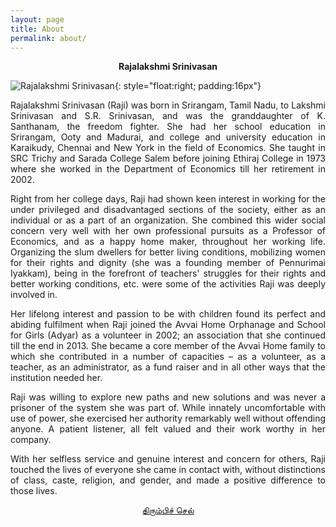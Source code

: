 ```yaml
---
layout: page
title: About
permalink: about/
---
```


<p style="text-align: center;"><strong>Rajalakshmi Srinivasan</strong></p>

![Rajalakshmi Srinivasan](../assets/images/raji_photo.jpg){: style="float:right; padding:16px"}

<p style="text-align:justify; text-justify: inter-word">Rajalakshmi Srinivasan (Raji) was born in Srirangam, Tamil Nadu, to Lakshmi Srinivasan and S.R. Srinivasan, and was the granddaughter of K. Santhanam, the freedom fighter. She had her school education in Srirangam, Ooty and Madurai, and college and university education in Karaikudy, Chennai and New York in the field of Economics. She taught in SRC Trichy and Sarada College Salem before joining Ethiraj College in 1973 where she worked in the Department of Economics till her retirement in 2002.</p>

<p style="text-align:justify; text-justify: inter-word">Right from her college days, Raji had shown keen interest in working for the under privileged and disadvantaged sections of the society, either as an individual or as a part of an organization. She combined this wider social concern very well with her own professional pursuits as a Professor of Economics, and as a happy home maker, throughout her working life. Organizing the slum dwellers for better living conditions, mobilizing women for their rights and dignity (she was a founding member of Pennurimai Iyakkam), being in the forefront of teachers' struggles for their rights and better working conditions, etc. were some of the activities Raji was deeply involved in.</p>

<p style="text-align:justify; text-justify: inter-word">Her lifelong interest and passion to be with children found its perfect and abiding fulfilment when Raji joined the Avvai Home Orphanage and School for Girls (Adyar) as a volunteer in 2002; an association that she continued till the end in 2013. She became a core member of the Avvai Home family to which she contributed in a number of capacities – as a volunteer, as a teacher, as an administrator, as a fund raiser and in all other ways that the institution needed her.</p>

<p style="text-align:justify; text-justify: inter-word">Raji was willing to explore new paths and new solutions and was never a prisoner of the system she was part of. While innately uncomfortable with use of power, she exercised her authority remarkably well without offending anyone. A patient listener, all felt valued and their work worthy in her company.</p>

<p style="text-align:justify; text-justify: inter-word">With her selfless service and genuine interest and concern for others, Raji touched the lives of everyone she came in contact with, without distinctions of class, caste, religion, and gender, and made a positive difference to those lives.</p>

<p style="text-align: center;"><a href="#" onClick="history.go(-1)">திரும்பிச் செல்</a></p>

